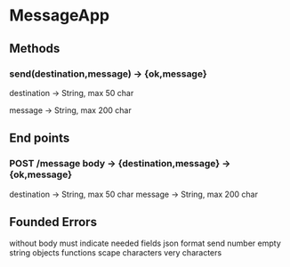 # MessageApp

## Methods

### send(destination,message) -> {ok,message}

destination -> String, max 50 char

message -> String, max 200 char

## End points

### POST /message body -> {destination,message} -> {ok,message}

destination -> String, max 50 char
message -> String, max 200 char

## Founded Errors

without body must indicate needed fields
json format
send number
empty string
objects
functions
scape characters
very characters
